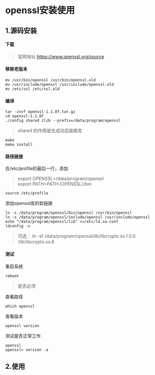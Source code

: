 # openssl安装使用


## 1.源码安装
#### 下载  
> 官网地址 https://www.openssl.org/source  

#### 移除老版本  
    mv /usr/bin/openssl /usr/bin/openssl.old  
    mv /usr/include/openssl /usr/include/openssl.old
    mv /etc/ssl /etc/ssl.old

#### 编译  
    tar -zxvf openssl-1.1.0f.tar.gz  
    cd openssl-1.1.0f  
    ./config shared zlib --prefix=/data/program/openssl  
>shared 的作用是生成动态链接库

    make  
    make install  

#### 路径链接  

在/etc/profile的最后一行，添加
> export OPENSSL=/data/program/openssl  
  export PATH=${PATH}:${OPENSSL}/bin

    source /etc/profile


添加openssl库的软链接  

    ln -s /data/program/openssl/bin/openssl /usr/bin/openssl  
    ln -s /data/program/openssl/include/openssl /usr/include/openssl     
    echo "/data/program/openssl/lib" >>/etc/ld.so.conf  
    ldconfig -v  

> 可选： ln -sf /data/program/openssl/lib/libcrypto.so.1.0.0 /lib/libcrypto.so.6

#### 测试  

重启系统

    reboot

> 是否必须

查看路径  

    which openssl  

查看版本  

    openssl version

测试是否正常工作  

    openssl
    openssl> version -a


## 2.使用
